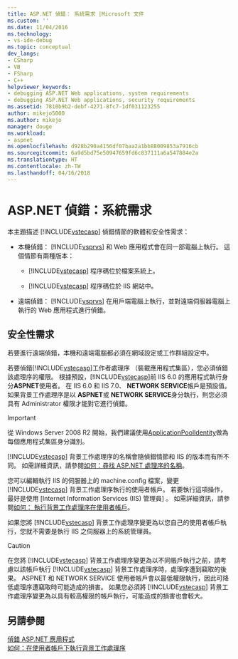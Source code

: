 ```yaml
---
title: ASP.NET 偵錯： 系統需求 |Microsoft 文件
ms.custom: ''
ms.date: 11/04/2016
ms.technology:
- vs-ide-debug
ms.topic: conceptual
dev_langs:
- CSharp
- VB
- FSharp
- C++
helpviewer_keywords:
- debugging ASP.NET Web applications, system requirements
- debugging ASP.NET Web applications, security requirements
ms.assetid: 7810b9b2-debf-4271-8fc7-1df031123255
author: mikejo5000
ms.author: mikejo
manager: douge
ms.workload:
- aspnet
ms.openlocfilehash: d928b290a4156df07baa2a1bb88009853a7916cb
ms.sourcegitcommit: 6a9d5bd75e50947659fd6c837111a6a547884e2a
ms.translationtype: HT
ms.contentlocale: zh-TW
ms.lasthandoff: 04/16/2018
---
```

# <a name="aspnet-debugging-system-requirements"></a>ASP.NET 偵錯：系統需求
本主題描述 [!INCLUDE[vstecasp](../code-quality/includes/vstecasp_md.md)] 偵錯情節的軟體和安全性需求：  
  
-   本機偵錯： [!INCLUDE[vsprvs](../code-quality/includes/vsprvs_md.md)] 和 Web 應用程式會在同一部電腦上執行。 這個情節有兩種版本：  
  
    -   [!INCLUDE[vstecasp](../code-quality/includes/vstecasp_md.md)] 程序碼位於檔案系統上。  
  
    -   [!INCLUDE[vstecasp](../code-quality/includes/vstecasp_md.md)] 程序碼位於 IIS 網站中。  
  
-   遠端偵錯： [!INCLUDE[vsprvs](../code-quality/includes/vsprvs_md.md)] 在用戶端電腦上執行，並對遠端伺服器電腦上執行的 Web 應用程式進行偵錯。  
  
## <a name="security-requirements"></a>安全性需求  
 若要進行遠端偵錯，本機和遠端電腦都必須在網域設定或工作群組設定中。  
  
 若要偵錯[!INCLUDE[vstecasp](../code-quality/includes/vstecasp_md.md)]工作者處理序 （裝載應用程式集區），您必須偵錯該處理序的權限。 根據預設，[!INCLUDE[vstecasp](../code-quality/includes/vstecasp_md.md)]前 IIS 6.0 的應用程式執行身分**ASPNET**使用者。 在 IIS 6.0 和 IIS 7.0、 **NETWORK SERVICE**帳戶是預設值。 如果背景工作處理序是以 **ASPNET**或 **NETWORK SERVICE**身分執行，則您必須具有 Administrator 權限才能對它進行偵錯。

 > [!IMPORTANT]
 > 從 Windows Server 2008 R2 開始，我們建議使用[ApplicationPoolIdentity](/iis/manage/configuring-security/application-pool-identities)做為每個應用程式集區身分識別。
  
 [!INCLUDE[vstecasp](../code-quality/includes/vstecasp_md.md)] 背景工作處理序的名稱會隨偵錯情節和 IIS 的版本而有所不同。 如需詳細資訊，請參閱[如何：尋找 ASP.NET 處理序的名稱](../debugger/how-to-find-the-name-of-the-aspnet-process.md)。  
  
 您可以編輯執行 IIS 的伺服器上的 machine.config 檔案，變更 [!INCLUDE[vstecasp](../code-quality/includes/vstecasp_md.md)] 背景工作處理序執行的使用者帳戶。 若要執行這項操作，最好是使用 [Internet Information Services (IIS) 管理員] 。 如需詳細資訊，請參閱[如何： 執行背景工作處理序在使用者帳戶](../debugger/how-to-run-the-worker-process-under-a-user-account.md)。  
  
 如果您將 [!INCLUDE[vstecasp](../code-quality/includes/vstecasp_md.md)] 背景工作處理序變更為以您自己的使用者帳戶執行，您就不需要是執行 IIS 之伺服器上的系統管理員。  
  
> [!CAUTION]
>  在您將 [!INCLUDE[vstecasp](../code-quality/includes/vstecasp_md.md)] 背景工作處理序變更為以不同帳戶執行之前，請考慮以該帳戶執行 [!INCLUDE[vstecasp](../code-quality/includes/vstecasp_md.md)] 背景工作處理序時，處理序遭到竊取的後果。 ASPNET 和 NETWORK SERVICE 使用者帳戶會以最低權限執行，因此可降低處理序遭竊取時可能造成的損害。 如果您必須將 [!INCLUDE[vstecasp](../code-quality/includes/vstecasp_md.md)] 背景工作處理序變更為以具有較高權限的帳戶執行，可能造成的損害也會較大。  
  
## <a name="see-also"></a>另請參閱  
 [偵錯 ASP.NET 應用程式](../debugger/how-to-enable-debugging-for-aspnet-applications.md)   
 [如何：在使用者帳戶下執行背景工作處理序](../debugger/how-to-run-the-worker-process-under-a-user-account.md)